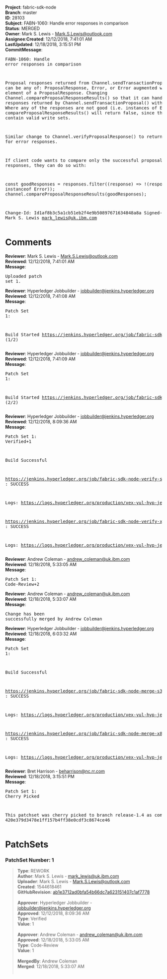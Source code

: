 <strong>Project</strong>: fabric-sdk-node</br><strong>Branch</strong>: master<br><strong>ID</strong>: 28103<br><strong>Subject</strong>: FABN-1060: Handle error responses in comparison<br><strong>Status</strong>: MERGED<br><strong>Owner</strong>: Mark S. Lewis - Mark.S.Lewis@outlook.com<br><strong>Assignee</strong>:<strong>Created</strong>: 12/12/2018, 7:41:01 AM<br><strong>LastUpdated</strong>: 12/18/2018, 3:15:51 PM<br><strong>CommitMessage</strong>:<br><pre>FABN-1060: Handle error responses in comparison

Proposal responses returned from Channel.sendTransactionProposal()
can be any of: ProposalResponse, Error, or Error augmented with
response element of a ProposalResponse. Changing
Channel.compareProposalResponseResults() so that it can handle any
responses returned by Channel.sendTransactionProposal() without
error. Where any of the responses are not good (i.e. instances of
Error), compareProposalResponseResults() will return false, since
they don't contain valid write sets.

Similar change to Channel.verifyProposalResponse() to return false
for error responses.

If client code wants to compare only the successful proposal
responses, they can do so with:

const goodResponses = responses.filter((response) => !(response instanceof Error));
channel.compareProposalResponseResults(goodResponses);

Change-Id: Id1af8b3c5a1cb51eb2f4e9b50897671634848a8a
Signed-off-by: Mark S. Lewis <mark_lewis@uk.ibm.com>
</pre><h1>Comments</h1><strong>Reviewer</strong>: Mark S. Lewis - Mark.S.Lewis@outlook.com<br><strong>Reviewed</strong>: 12/12/2018, 7:41:01 AM<br><strong>Message</strong>: <pre>Uploaded patch set 1.</pre><strong>Reviewer</strong>: Hyperledger Jobbuilder - jobbuilder@jenkins.hyperledger.org<br><strong>Reviewed</strong>: 12/12/2018, 7:41:08 AM<br><strong>Message</strong>: <pre>Patch Set 1:

Build Started https://jenkins.hyperledger.org/job/fabric-sdk-node-verify-x86_64/1722/ (1/2)</pre><strong>Reviewer</strong>: Hyperledger Jobbuilder - jobbuilder@jenkins.hyperledger.org<br><strong>Reviewed</strong>: 12/12/2018, 7:41:09 AM<br><strong>Message</strong>: <pre>Patch Set 1:

Build Started https://jenkins.hyperledger.org/job/fabric-sdk-node-verify-s390x/344/ (2/2)</pre><strong>Reviewer</strong>: Hyperledger Jobbuilder - jobbuilder@jenkins.hyperledger.org<br><strong>Reviewed</strong>: 12/12/2018, 8:09:36 AM<br><strong>Message</strong>: <pre>Patch Set 1: Verified+1

Build Successful 

https://jenkins.hyperledger.org/job/fabric-sdk-node-verify-s390x/344/ : SUCCESS

Logs: https://logs.hyperledger.org/production/vex-yul-hyp-jenkins-3/fabric-sdk-node-verify-s390x/344

https://jenkins.hyperledger.org/job/fabric-sdk-node-verify-x86_64/1722/ : SUCCESS

Logs: https://logs.hyperledger.org/production/vex-yul-hyp-jenkins-3/fabric-sdk-node-verify-x86_64/1722</pre><strong>Reviewer</strong>: Andrew Coleman - andrew_coleman@uk.ibm.com<br><strong>Reviewed</strong>: 12/18/2018, 5:33:05 AM<br><strong>Message</strong>: <pre>Patch Set 1: Code-Review+2</pre><strong>Reviewer</strong>: Andrew Coleman - andrew_coleman@uk.ibm.com<br><strong>Reviewed</strong>: 12/18/2018, 5:33:07 AM<br><strong>Message</strong>: <pre>Change has been successfully merged by Andrew Coleman</pre><strong>Reviewer</strong>: Hyperledger Jobbuilder - jobbuilder@jenkins.hyperledger.org<br><strong>Reviewed</strong>: 12/18/2018, 6:03:32 AM<br><strong>Message</strong>: <pre>Patch Set 1:

Build Successful 

https://jenkins.hyperledger.org/job/fabric-sdk-node-merge-s390x/132/ : SUCCESS

Logs: https://logs.hyperledger.org/production/vex-yul-hyp-jenkins-3/fabric-sdk-node-merge-s390x/132

https://jenkins.hyperledger.org/job/fabric-sdk-node-merge-x86_64/152/ : SUCCESS

Logs: https://logs.hyperledger.org/production/vex-yul-hyp-jenkins-3/fabric-sdk-node-merge-x86_64/152</pre><strong>Reviewer</strong>: Bret Harrison - beharrison@nc.rr.com<br><strong>Reviewed</strong>: 12/18/2018, 3:15:51 PM<br><strong>Message</strong>: <pre>Patch Set 1: Cherry Picked

This patchset was cherry picked to branch release-1.4 as commit 420e379d3478e1ff157b4ff38e0cdf3c8674ce46</pre><h1>PatchSets</h1><h3>PatchSet Number: 1</h3><blockquote><strong>Type</strong>: REWORK<br><strong>Author</strong>: Mark S. Lewis - mark_lewis@uk.ibm.com<br><strong>Uploader</strong>: Mark S. Lewis - Mark.S.Lewis@outlook.com<br><strong>Created</strong>: 1544618461<br><strong>GitHubRevision</strong>: [ab1e3712ad0bfa54b66dc7a623151407c1af7778](https://github.com/hyperledger/fabric-sdk-node/commit/ab1e3712ad0bfa54b66dc7a623151407c1af7778)<br><br><strong>Approver</strong>: Hyperledger Jobbuilder - jobbuilder@jenkins.hyperledger.org<br><strong>Approved</strong>: 12/12/2018, 8:09:36 AM<br><strong>Type</strong>: Verified<br><strong>Value</strong>: 1<br><br><strong>Approver</strong>: Andrew Coleman - andrew_coleman@uk.ibm.com<br><strong>Approved</strong>: 12/18/2018, 5:33:05 AM<br><strong>Type</strong>: Code-Review<br><strong>Value</strong>: 1<br><br><strong>MergedBy</strong>: Andrew Coleman<br><strong>Merged</strong>: 12/18/2018, 5:33:07 AM<br><br></blockquote>
